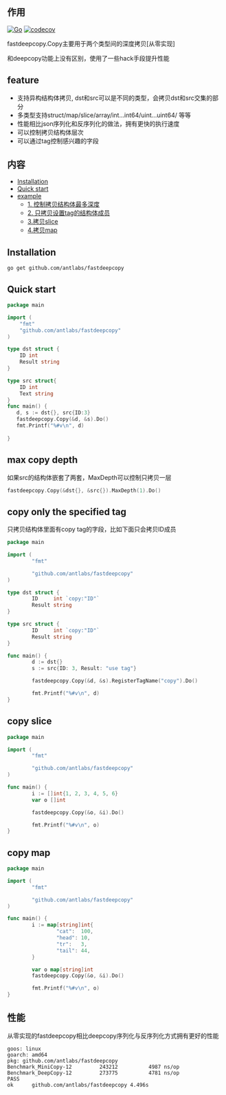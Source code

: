 ## 作用
[![Go](https://github.com/antlabs/fastdeepcopy/workflows/Go/badge.svg)](https://github.com/antlabs/fastdeepcopy/actions)
[![codecov](https://codecov.io/gh/antlabs/fastdeepcopy/branch/master/graph/badge.svg)](https://codecov.io/gh/antlabs/fastdeepcopy)

fastdeepcopy.Copy主要用于两个类型间的深度拷贝[从零实现]

和deepcopy功能上没有区别，使用了一些hack手段提升性能


## feature
* 支持异构结构体拷贝, dst和src可以是不同的类型，会拷贝dst和src交集的部分
* 多类型支持struct/map/slice/array/int...int64/uint...uint64/ 等等
* 性能相比json序列化和反序列化的做法，拥有更快的执行速度
* 可以控制拷贝结构体层次
* 可以通过tag控制感兴趣的字段

## 内容
- [Installation](#Installation)
- [Quick start](#quick-start)
- [example](#example)
    - [1. 控制拷贝结构体最多深度](#max-copy-depth)
    - [2. 只拷贝设置tag的结构体成员](#copy-only-the-specified-tag)
    - [3.拷贝slice](#copy-slice)
    - [4.拷贝map](#copy-map)

## Installation
```
go get github.com/antlabs/fastdeepcopy
```

## Quick start
```go
package main

import (
    "fmt"
    "github.com/antlabs/fastdeepcopy"
)

type dst struct {
    ID int
    Result string
}

type src struct{
    ID int
    Text string
}
func main() {
   d, s := dst{}, src{ID:3}
   fastdeepcopy.Copy(&d, &s).Do()
   fmt.Printf("%#v\n", d)
   
}

```

## max copy depth
如果src的结构体嵌套了两套，MaxDepth可以控制只拷贝一层
```go
fastdeepcopy.Copy(&dst{}, &src{}).MaxDepth(1).Do()
```

## copy only the specified   tag
只拷贝结构体里面有copy tag的字段，比如下面只会拷贝ID成员
```go
package main

import (
        "fmt"

        "github.com/antlabs/fastdeepcopy"
)

type dst struct {
        ID     int `copy:"ID"`
        Result string
}

type src struct {
        ID     int `copy:"ID"`
        Result string
}

func main() {
        d := dst{}
        s := src{ID: 3, Result: "use tag"}

        fastdeepcopy.Copy(&d, &s).RegisterTagName("copy").Do()

        fmt.Printf("%#v\n", d)
}

```
## copy slice
```go
package main

import (
        "fmt"

        "github.com/antlabs/fastdeepcopy"
)

func main() {
        i := []int{1, 2, 3, 4, 5, 6}
        var o []int

        fastdeepcopy.Copy(&o, &i).Do()

        fmt.Printf("%#v\n", o)
}

```

## copy map
```go
package main

import (
        "fmt"

        "github.com/antlabs/fastdeepcopy"
)

func main() {
        i := map[string]int{
                "cat":  100,
                "head": 10,
                "tr":   3,
                "tail": 44,
        }

        var o map[string]int
        fastdeepcopy.Copy(&o, &i).Do()

        fmt.Printf("%#v\n", o)
}

```
## 性能
从零实现的fastdeepcopy相比deepcopy序列化与反序列化方式拥有更好的性能
```
goos: linux
goarch: amd64
pkg: github.com/antlabs/fastdeepcopy
Benchmark_MiniCopy-12    	  243212	      4987 ns/op
Benchmark_DeepCopy-12    	  273775	      4781 ns/op
PASS
ok  	github.com/antlabs/fastdeepcopy	4.496s

```
